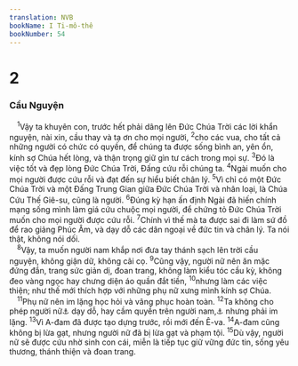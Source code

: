 ```yaml
---
translation: NVB
bookName: I Ti-mô-thê 
bookNumber: 54
---
```


<div class="title"><h1>2</h1><h3>Cầu Nguyện </h3></div>
<span class="verse 1ti_2_1"> <sup>1</sup>Vậy ta khuyên con, trước hết phải dâng lên Đức Chúa Trời các lời khẩn nguyện, nài xin, cầu thay và tạ ơn cho mọi người, </span>
<span class="verse 1ti_2_2"><sup>2</sup>cho các vua, cho tất cả những người có chức có quyền, để chúng ta được sống bình an, yên ổn, kính sợ Chúa hết lòng, và thận trọng giữ gìn tư cách trong mọi sự. </span>
<span class="verse 1ti_2_3"><sup>3</sup>Đó là việc tốt và đẹp lòng Đức Chúa Trời, Đấng cứu rỗi chúng ta. </span>
<span class="verse 1ti_2_4"><sup>4</sup>Ngài muốn cho mọi người được cứu rỗi và đạt đến sự hiểu biết chân lý. </span>
<span class="verse 1ti_2_5"><sup>5</sup>Vì chỉ có một Đức Chúa Trời và một Đấng Trung Gian giữa Đức Chúa Trời và nhân loại, là Chúa Cứu Thế Giê-su, cũng là người. </span>
<span class="verse 1ti_2_6"><sup>6</sup>Đúng kỳ hạn ấn định Ngài đã hiến chính mạng sống mình làm giá cứu chuộc mọi người, để chứng tỏ Đức Chúa Trời muốn cho mọi người được cứu rỗi. </span>
<span class="verse 1ti_2_7"><sup>7</sup>Chính vì thế mà ta được sai đi làm sứ đồ để rao giảng Phúc Âm, và dạy dỗ các dân ngoại về đức tin và chân lý. Ta nói thật, không nói dối. <br/></span>
<span class="verse 1ti_2_8"> <sup>8</sup>Vậy, ta muốn người nam khắp nơi đưa tay thánh sạch lên trời cầu nguyện, không giận dữ, không cãi cọ. </span>
<span class="verse 1ti_2_9"><sup>9</sup>Cũng vậy, người nữ nên ăn mặc đứng đắn, trang sức giản dị, đoan trang, không làm kiểu tóc cầu kỳ, không đeo vàng ngọc hay chưng diện áo quần đắt tiền, </span>
<span class="verse 1ti_2_10"><sup>10</sup>nhưng làm các việc thiện; như thế mới thích hợp với những phụ nữ xưng mình kính sợ Chúa. <br/></span>
<span class="verse 1ti_2_11"> <sup>11</sup>Phụ nữ nên im lặng học hỏi và vâng phục hoàn toàn. </span>
<span class="verse 1ti_2_12"><sup>12</sup>Ta không cho phép người nữ<a data-toggle="tooltip" data-placement="bottom" title="Ctd: người vợ">⚓</a> dạy dỗ, hay cầm quyền trên người nam,<a data-toggle="tooltip" data-placement="bottom" title="Ctd: người chồng">⚓</a> nhưng phải im lặng. </span>
<span class="verse 1ti_2_13"><sup>13</sup>Vì A-đam đã được tạo dựng trước, rồi mới đến Ê-va. </span>
<span class="verse 1ti_2_14"><sup>14</sup>A-đam cũng không bị lừa gạt, nhưng người nữ đã bị lừa gạt và phạm tội. </span>
<span class="verse 1ti_2_15"><sup>15</sup>Dù vậy, người nữ sẽ được cứu nhờ sinh con cái, miễn là tiếp tục giữ vững đức tin, sống yêu thương, thánh thiện và đoan trang. <br/></span>
